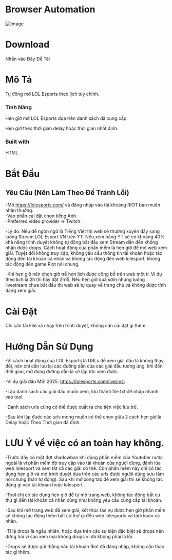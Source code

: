 # Browser Automation

![Image](https://github.com/user-attachments/assets/c88beea4-955c-4670-b70f-2a98ab1b3e62)


# Download
Nhấn vào [Đây](https://github.com/HuuTrienVN/browser_automation/releases/download/v1.0.0/Browser.Automation.zip) Để Tải

# Mô Tả

Tự đông mở LOL Esports theo lịch tùy chỉnh.

### Tính Năng

Hẹn giờ mở LOL Esports dựa trên danh sách đã cung cấp.  

Hẹn giờ theo thời gian delay hoặc thời gian nhất định.

### Built with

HTML

# Bắt Đầu

## Yêu Cầu (Nên Làm Theo Để Tránh Lỗi)

-Mở https://lolesports.com/ và đăng nhập vào tài khoảng RIOT bạn muốn nhận thưởng.  
-Vào phần cài đặt chọn tiếng Anh.   
-Preferred video provider => Twitch.  

-Lý do: Nếu để ngôn ngữ là Tiếng Việt thì web sẽ thường xuyên đẩy sang luồng Stream LOL Esport VN trên YT. Nếu xem bằng YT sẽ có khoảng 40% khả năng trình duyệt không tự động bắt đầu xem Stream dẫn đến không nhận được drops.
Cách hoạt động của phần mềm là hẹn giờ để mở web xem giải. Tuyệt đối không truy cập, không yêu cầu thông tin tài khoản hoặc tác động đến tài khoản cá nhân và không tác động đến web lolesport, không tác động đến game Riot nói chung.


-Khi hẹn giờ nên chọn giờ trễ hơn lịch được công bố trên web một tí. Ví dụ theo lịch là 2h thì hãy đặt 2h15. Nếu hẹn giờ quá sớm nhưng luồng livestream chưa bắt đầu thì web sẽ tự quay về trang chủ và không được tính đang xem giải.

# Cài Đặt

Chỉ cần tài File và chạy trên trình duyệt, không cần cài đặt gì thêm.

# Hướng Dẫn Sử Dụng

-Vì cách hoạt động của LOL Esports là URLs để xem giải đấu là không thay đổi, nên chỉ cần lưu lại các đường dẫn của các giải đấu tương ứng, khi đến thời gian, mở đúng đường dẫn là sẽ lập tức xem được.  
  
-Ví dụ giải đấu MSI 2025: https://lolesports.com/live/msi  
    
-Lập danh sách các giải đấu muốn xem, lưu thành file txt để nhập nhanh vào tool.  
    
-Danh sách urls cũng có thể được xuất ra cho tiện việc lưu trữ.  
    
-Sau khi lập được các urls mong muốn có thể chọn giữa 2 cách hẹn giờ là Delay hoặc Theo Thời gian đã định.  

# LƯU Ý về việc có an toàn hay không.  

-Trước đây có một đợt shadowban khi dùng phần mềm của Youtuber nước ngoài là vì phần mềm đó truy cập vào tài khoản của người dùng, đánh lừa web lolesport và xem tất cả các giải có thể. Còn phần mềm này chỉ có tác dụng hẹn giờ và mở trình duyệt dựa trên các urls được người dùng sưu tầm nói chung (bán tự động). Sau khi mở xong tab để xem giải thì sẽ không tác động gì vào tài khoản hoặc lolesport.

-Tool chỉ có tác dụng hẹn giờ để tự mở trang web, không tác động bất cứ thứ gì đến tài khoản cá nhân cũng như không yêu cầu cung cấp tài khoản.  

-Sau khi mở trang web để xem giải, kết thúc tác vụ được hẹn giờ phần mềm sẽ không tác động thêm bất cứ thứ gì đến web lolesports và tài khoản cá nhân.

-Tỉ lệ drops là ngẫu nhiên, hoặc dựa trên các sự kiện đặc biệt sẽ drops nên đừng hỏi vì sao xem mãi không drops vì đó không phải là lỗi.

-Drops sẽ được gửi thằng vào tài khoản Riot đã đăng nhập, không cần thao tác gì thêm.
